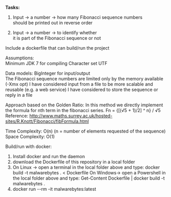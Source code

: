 **Tasks:**
1. Input -> a number -> how many Fibonacci sequence numbers  
   should be printed out in reverse order  
   
2. Input -> a number -> to identify whether  
   it is part of the Fibonacci sequence or not  

Include a dockerfile that can build/run the project

Assumptions:  
Minimum JDK 7 for compiling 
Character set UTF

Data models:
BigInteger for input/output   
The Fibonacci sequence numbers are limited only by the memory available (-Xmx opt)
I have considered input from a file to be more scalable and reusable (e.g. a web service)
I have considered to store the sequence or reply in a file 

Approach based on the Golden Ratio:
In this method we directly implement the formula for nth term in the fibonacci series.
Fn = {[(√5 + 1)/2] ^ n} / √5
Reference: http://www.maths.surrey.ac.uk/hosted-sites/R.Knott/Fibonacci/fibFormula.html

Time Complexity: O(n) (n = number of elements requested of the sequence)
Space Complexity: O(1)

Build/run with docker:
1.  Install docker and run the daemon
2.  download the Dockerfile of this repository in a local folder
3.  
    On Linux -> open a terminal in the local folder above and type:
		docker build -t malwarebytes . < Dockerfile
	On Windows-> open a Powershell in the local folder above and type:
		Get-Content Dockerfile | docker build -t malwarebytes .
4.  docker run --rm -it malwarebytes:latest